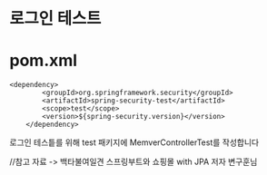 로그인 테스트
===

pom.xml
===

    <dependency>
			<groupId>org.springframework.security</groupId>
			<artifactId>spring-security-test</artifactId>
			<scope>test</scope>
			<version>${spring-security.version}</version>
		</dependency>
    
    
 로그인 테스틑를 위해 test 패키지에 MemverControllerTest를 작성합니다
 
//참고 자료 -> 백타불여일견 스프링부트와 쇼핑몰 with JPA 저자 변구훈님
